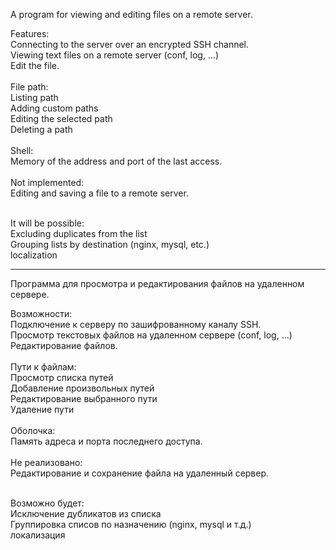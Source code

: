 A program for viewing and editing files on a remote server.<br/>

Features:<br/>
Connecting to the server over an encrypted SSH channel.<br/>
Viewing text files on a remote server (conf, log, ...)<br/>
Edit the file.<br/>
<br/>
File path:<br/>
Listing path<br/>
Adding custom paths<br/>
Editing the selected path<br/>
Deleting a path<br/>
<br/>
Shell:<br/>
Memory of the address and port of the last access.<br/>
<br/>
Not implemented:<br/>
Editing and saving a file to a remote server.<br/>

<br/>
It will be possible:<br/>
Excluding duplicates from the list<br/>
Grouping lists by destination (nginx, mysql, etc.)<br/>
localization<br/>


***

Программа для просмотра и редактирования файлов на удаленном сервере.<br/>

Возможности:<br/>
Подключение к серверу по зашифрованному каналу SSH.<br/>
Просмотр текстовых файлов на удаленном сервере (conf, log, ...)<br/>
Редактирование файлов.<br/>
<br/>
Пути к файлам:<br/>
Просмотр списка путей<br/>
Добавление произвольных путей<br/>
Редактирование выбранного пути<br/>
Удаление пути<br/>
<br/>
Оболочка:<br/>
Память адреса и порта последнего доступа.<br/>
<br/>
Не реализовано:<br/>
Редактирование и сохранение файла на удаленный сервер.<br/>

<br/>
Возможно будет:<br/>
Исключение дубликатов из списка<br/>
Группировка списов по назначению (nginx, mysql и т.д.)<br/>
локализация<br/>

